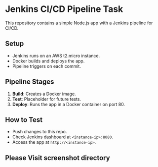 # Jenkins CI/CD Pipeline Task
This repository contains a simple Node.js app with a Jenkins pipeline for CI/CD.

## Setup
- Jenkins runs on an AWS t2.micro instance.
- Docker builds and deploys the app.
- Pipeline triggers on each commit.

## Pipeline Stages
1. **Build**: Creates a Docker image.
2. **Test**: Placeholder for future tests.
3. **Deploy**: Runs the app in a Docker container on port 80.

## How to Test
- Push changes to this repo.
- Check Jenkins dashboard at `<instance-ip>:8080`.
- Access the app at `http://<instance-ip>`.

## Please Visit screenshot directory
